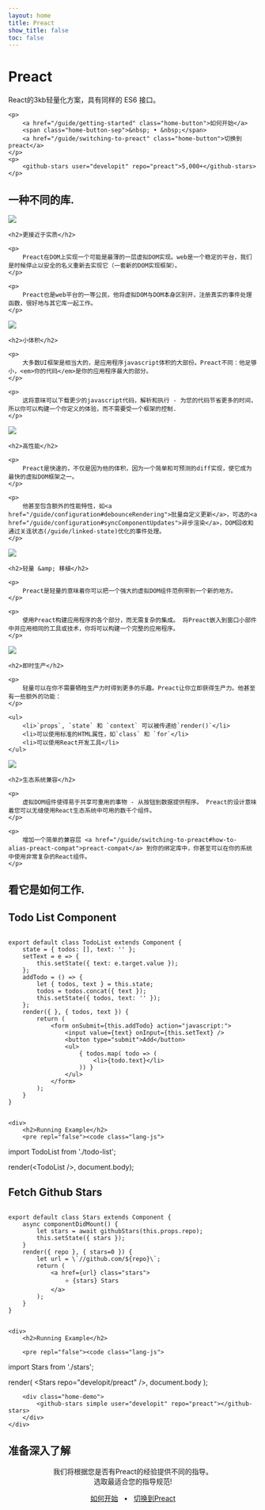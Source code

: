 ```yaml
---
layout: home
title: Preact
show_title: false
toc: false
---
```



<jumbotron>
    <h1>
        <logo height="1.5em" title="Preact" text>Preact</logo>
    </h1>

   <p>React的3kb轻量化方案，具有同样的 ES6 接口。</p>

    <p>
        <a href="/guide/getting-started" class="home-button">如何开始</a>
        <span class="home-button-sep">&nbsp; • &nbsp;</span>
        <a href="/guide/switching-to-preact" class="home-button">切换到preact</a>
    </p>
    <p>
        <github-stars user="developit" repo="preact">5,000+</github-stars>
    </p>
</jumbotron>


<section class="home-top">
    <h1>一种不同的库.</h1>
</section>


<section class="home-section">
    <img src="/assets/home/metal.svg">

    <h2>更接近于实质</h2>
    
    <p> 
		Preact在DOM上实现一个可能是最薄的一层虚拟DOM实现。web是一个稳定的平台，我们是时候停止以安全的名义重新去实现它（一套新的DOM实现框架）。
    </p>

    <p> 
		Preact也是web平台的一等公民，他将虚拟DOM与DOM本身区别开，注册真实的事件处理函数，很好地与其它库一起工作。
    </p>
</section>


<section class="home-section">
    <img src="/assets/home/size.svg">

    <h2>小体积</h2>
    
    <p>
		大多数UI框架是相当大的，是应用程序javascript体积的大部份。Preact不同：他足够小，<em>你的代码</em>是你的应用程序最大的部分。
    </p>
    
    <p> 
		这将意味可以下载更少的javascript代码，解析和执行 - 为您的代码节省更多的时间，所以你可以构建一个你定义的体验，而不需要受一个框架的控制.
    </p>
</section>


<section class="home-section">
    <img src="/assets/home/performance.svg">

    <h2>高性能</h2>
    
    <p>
		Preact是快速的，不仅是因为他的体积，因为一个简单和可预测的diff实现，使它成为最快的虚拟DOM框架之一。
    </p>
    
    <p> 
        他甚至包含额外的性能特性，如<a href="/guide/configuration#debounceRendering">批量自定义更新</a>，可选的<a href="/guide/configuration#syncComponentUpdates">异步渲染</a>，DOM回收和通过关连状态(/guide/linked-state)优化的事件处理。
    </p>
</section>


<section class="home-section">
    <img src="/assets/home/portable.svg">
 
    <h2>轻量 &amp; 移植</h2>
    
    <p>
        Preact是轻量的意味着你可以把一个强大的虚拟DOM组件范例带到一个新的地方。
    </p>
    
    <p> 
        使用Preact构建应用程序的各个部分，而无需复杂的集成。 将Preact嵌入到窗口小部件中并应用相同的工具或技术，你将可以构建一个完整的应用程序。
    </p>
</section>


<section class="home-section">
    <img src="/assets/home/productive.svg">

    <h2>即时生产</h2>
    
    <p>
        轻量可以在你不需要牺牲生产力时得到更多的乐趣。Preact让你立即获得生产力。他甚至有一些额外的功能：
    </p>
    
    <ul>
        <li>`props`, `state` 和 `context` 可以被传递给`render()`</li>
        <li>可以使用标准的HTML属性，如`class` 和 `for`</li>
        <li>可以使用React开发工具</li>
    </ul>
</section>


<section class="home-section">
    <img src="/assets/home/compatible.svg">

    <h2>生态系统兼容</h2>
    
    <p> 
        虚拟DOM组件使得易于共享可重用的事物 - 从按钮到数据提供程序。 Preact的设计意味着您可以无缝使用React生态系统中可用的数千个组件。
    </p>
    
    <p> 
        增加一个简单的兼容层 <a href="/guide/switching-to-preact#how-to-alias-preact-compat">preact-compat</a> 到你的绑定库中，你甚至可以在你的系统中使用非常复杂的React组件。
    </p>
</section>


<section class="home-top">
    <h1>看它是如何工作.</h1>
</section>


<section class="home-split">
    <div>
        <h2>Todo List Component</h2>
        <pre><code class="lang-js">
export default class TodoList extends Component {
    state = { todos: [], text: '' };
    setText = e =&gt; {
        this.setState({ text: e.target.value });
    };
    addTodo = () =&gt; {
        let { todos, text } = this.state;
        todos = todos.concat({ text });
        this.setState({ todos, text: '' });
    };
    render({ }, { todos, text }) {
        return (
            &lt;form onSubmit={this.addTodo} action="javascript:"&gt;
                &lt;input value={text} onInput={this.setText} /&gt;
                &lt;button type="submit"&gt;Add&lt;/button&gt;
                &lt;ul&gt;
                    { todos.map( todo =&gt; (
                        &lt;li&gt;{todo.text}&lt;/li&gt;
                    )) }
                &lt;/ul&gt;
            &lt;/form&gt;
        );
    }
}
        </code></pre>
    </div>
    
    <div>
        <h2>Running Example</h2>
        <pre repl="false"><code class="lang-js">
import TodoList from './todo-list';

render(&lt;TodoList /&gt;, document.body);
        </code></pre>
        <div class="home-demo">
            <todo-list></todo-list>
        </div>
    </div>
</section>


<section class="home-split">
    <div>
        <h2>Fetch Github Stars</h2>
        <pre><code class="lang-js">
export default class Stars extends Component {
    async componentDidMount() {
        let stars = await githubStars(this.props.repo);
        this.setState({ stars });
    }
    render({ repo }, { stars=0 }) {
        let url = \`//github.com/${repo}\`;
        return (
            &lt;a href={url} class="stars"&gt;
                ⭐️ {stars} Stars
            &lt;/a&gt;
        );
    }
}
        </code></pre>
    </div>
    
    <div>
        <h2>Running Example</h2>
        
        <pre repl="false"><code class="lang-js">
import Stars from './stars';

render(
    &lt;Stars repo="developit/preact" /&gt;,
    document.body
);
        </code></pre>
       
        <div class="home-demo">
            <github-stars simple user="developit" repo="preact"></github-stars>
        </div>
    </div>
</section>


<section class="home-top">
    <h1>准备深入了解</h1>
</section>


<section style="text-align:center;">
    <p>
        我们将根据您是否有Preact的经验提供不同的指导。
        <br> 
        选取最适合您的指导规范!
    </p>
    <p>
        <a href="/guide/getting-started" class="home-button">如何开始</a>
        <span class="home-button-sep">&nbsp; • &nbsp;</span>
        <a href="/guide/switching-to-preact" class="home-button">切换到Preact</a>
    </p>
</section>

